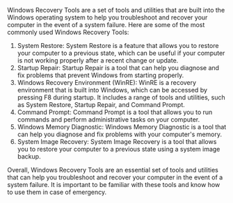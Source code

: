 Windows Recovery Tools are a set of tools and utilities that are built into the Windows operating system to help you troubleshoot and recover your computer in the event of a system failure. Here are some of the most commonly used Windows Recovery Tools:

1. System Restore: System Restore is a feature that allows you to restore your computer to a previous state, which can be useful if your computer is not working properly after a recent change or update.
2. Startup Repair: Startup Repair is a tool that can help you diagnose and fix problems that prevent Windows from starting properly.
3. Windows Recovery Environment (WinRE): WinRE is a recovery environment that is built into Windows, which can be accessed by pressing F8 during startup. It includes a range of tools and utilities, such as System Restore, Startup Repair, and Command Prompt.
4. Command Prompt: Command Prompt is a tool that allows you to run commands and perform administrative tasks on your computer.
5. Windows Memory Diagnostic: Windows Memory Diagnostic is a tool that can help you diagnose and fix problems with your computer's memory.
6. System Image Recovery: System Image Recovery is a tool that allows you to restore your computer to a previous state using a system image backup.

Overall, Windows Recovery Tools are an essential set of tools and utilities that can help you troubleshoot and recover your computer in the event of a system failure. It is important to be familiar with these tools and know how to use them in case of emergency.